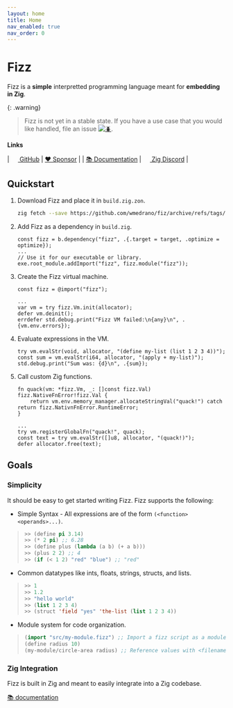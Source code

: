 ```yaml
---
layout: home
title: Home
nav_enabled: true
nav_order: 0
---
```


# Fizz

Fizz is a **simple** interpretted programming language meant for **embedding in
Zig**.

{: .warning}
> Fizz is not yet in a stable state. If you have a use case that you would like
> handled, file an issue [![🪲](Bug)](https://github.com/wmedrano/fizz/issues).

**Links**

| [<img width=16px src="https://github.githubassets.com/images/icons/emoji/octocat.png"> GitHub](https://github.com/wmedrano/fizz) | [❤ Sponsor](https://github.com/sponsors/wmedrano)                                                             |
| [📚 Documentation](https://wmedrano.github.io/fizz)                                                                              | [<img width=16px src="https://avatars.githubusercontent.com/u/27973237"> Zig Discord](https://discord.gg/zig) |

## Quickstart

1. Download Fizz and place it in `build.zig.zon`.
   ```sh
   zig fetch --save https://github.com/wmedrano/fiz/archive/refs/tags/v0.2.0.tar.gz
   ```
1. Add Fizz as a dependency in `build.zig`.
   ```zig
   const fizz = b.dependency("fizz", .{.target = target, .optimize = optimize});
   ...
   // Use it for our executable or library.
   exe.root_module.addImport("fizz", fizz.module("fizz"));
   ```
1. Create the Fizz virtual machine.
   ```zig
   const fizz = @import("fizz");

   ...
   var vm = try fizz.Vm.init(allocator);
   defer vm.deinit();
   errdefer std.debug.print("Fizz VM failed:\n{any}\n", .{vm.env.errors});
   ```
1. Evaluate expressions in the VM.
   ```zig
   try vm.evalStr(void, allocator, "(define my-list (list 1 2 3 4))");
   const sum = vm.evalStr(i64, allocator, "(apply + my-list)");
   std.debug.print("Sum was: {d}\n", .{sum});
   ```
1. Call custom Zig functions.
   ```zig
   fn quack(vm: *fizz.Vm, _: []const fizz.Val) fizz.NativeFnError!fizz.Val {
       return vm.env.memory_manager.allocateStringVal("quack!") catch return fizz.NativnFnError.RuntimeError;
   }

   ...
   try vm.registerGlobalFn("quack!", quack);
   const text = try vm.evalStr([]u8, allocator, "(quack!)");
   defer allocator.free(text);
   ```

## Goals

### Simplicity

It should be easy to get started writing Fizz. Fizz supports the following:

- Simple Syntax - All expressions are of the form `(<function> <operands>...)`.
 > ```lisp
 > >> (define pi 3.14)
 > >> (* 2 pi) ;; 6.28
 > >> (define plus (lambda (a b) (+ a b)))
 > >> (plus 2 2) ;; 4
 > >> (if (< 1 2) "red" "blue") ;; "red"
 > ```
- Common datatypes like ints, floats, strings, structs, and lists.
 > ```lisp
 > >> 1
 > >> 1.2
 > >> "hello world"
 > >> (list 1 2 3 4)
 > >> (struct 'field "yes" 'the-list (list 1 2 3 4))
 > ```
- Module system for code organization.
 > ```lisp
 > (import "src/my-module.fizz") ;; Import a fizz script as a module.
 > (define radius 10)
 > (my-module/circle-area radius) ;; Reference values with <filename>/<identifier>.
 > ```

### Zig Integration

Fizz is built in Zig and meant to easily integrate into a Zig codebase.

[📚 documentation](https://wmedrano.github.io/fizz/zig-api)

